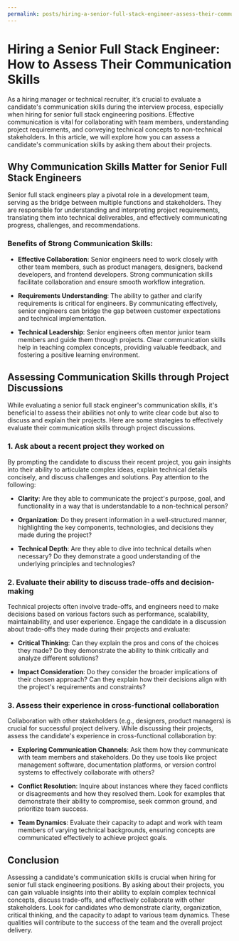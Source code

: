 ```yaml
---
permalink: posts/hiring-a-senior-full-stack-engineer-assess-their-communication-skills
---
```


# Hiring a Senior Full Stack Engineer: How to Assess Their Communication Skills

As a hiring manager or technical recruiter, it’s crucial to evaluate a candidate's communication skills during the interview process, especially when hiring for senior full stack engineering positions. Effective communication is vital for collaborating with team members, understanding project requirements, and conveying technical concepts to non-technical stakeholders. In this article, we will explore how you can assess a candidate's communication skills by asking them about their projects.

## Why Communication Skills Matter for Senior Full Stack Engineers

Senior full stack engineers play a pivotal role in a development team, serving as the bridge between multiple functions and stakeholders. They are responsible for understanding and interpreting project requirements, translating them into technical deliverables, and effectively communicating progress, challenges, and recommendations.

### Benefits of Strong Communication Skills:

- **Effective Collaboration**: Senior engineers need to work closely with other team members, such as product managers, designers, backend developers, and frontend developers. Strong communication skills facilitate collaboration and ensure smooth workflow integration.

- **Requirements Understanding**: The ability to gather and clarify requirements is critical for engineers. By communicating effectively, senior engineers can bridge the gap between customer expectations and technical implementation.

- **Technical Leadership**: Senior engineers often mentor junior team members and guide them through projects. Clear communication skills help in teaching complex concepts, providing valuable feedback, and fostering a positive learning environment.

## Assessing Communication Skills through Project Discussions

While evaluating a senior full stack engineer's communication skills, it's beneficial to assess their abilities not only to write clear code but also to discuss and explain their projects. Here are some strategies to effectively evaluate their communication skills through project discussions.

### 1. Ask about a recent project they worked on

By prompting the candidate to discuss their recent project, you gain insights into their ability to articulate complex ideas, explain technical details concisely, and discuss challenges and solutions. Pay attention to the following:

- **Clarity**: Are they able to communicate the project's purpose, goal, and functionality in a way that is understandable to a non-technical person?
- **Organization**: Do they present information in a well-structured manner, highlighting the key components, technologies, and decisions they made during the project?

- **Technical Depth**: Are they able to dive into technical details when necessary? Do they demonstrate a good understanding of the underlying principles and technologies?

### 2. Evaluate their ability to discuss trade-offs and decision-making

Technical projects often involve trade-offs, and engineers need to make decisions based on various factors such as performance, scalability, maintainability, and user experience. Engage the candidate in a discussion about trade-offs they made during their projects and evaluate:

- **Critical Thinking**: Can they explain the pros and cons of the choices they made? Do they demonstrate the ability to think critically and analyze different solutions?

- **Impact Consideration**: Do they consider the broader implications of their chosen approach? Can they explain how their decisions align with the project's requirements and constraints?

### 3. Assess their experience in cross-functional collaboration

Collaboration with other stakeholders (e.g., designers, product managers) is crucial for successful project delivery. While discussing their projects, assess the candidate's experience in cross-functional collaboration by:

- **Exploring Communication Channels**: Ask them how they communicate with team members and stakeholders. Do they use tools like project management software, documentation platforms, or version control systems to effectively collaborate with others?

- **Conflict Resolution**: Inquire about instances where they faced conflicts or disagreements and how they resolved them. Look for examples that demonstrate their ability to compromise, seek common ground, and prioritize team success.

- **Team Dynamics**: Evaluate their capacity to adapt and work with team members of varying technical backgrounds, ensuring concepts are communicated effectively to achieve project goals.

## Conclusion

Assessing a candidate's communication skills is crucial when hiring for senior full stack engineering positions. By asking about their projects, you can gain valuable insights into their ability to explain complex technical concepts, discuss trade-offs, and effectively collaborate with other stakeholders. Look for candidates who demonstrate clarity, organization, critical thinking, and the capacity to adapt to various team dynamics. These qualities will contribute to the success of the team and the overall project delivery.

